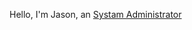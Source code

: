 Hello, I'm Jason, an <a href="https://www.linkedin.com/in/jason-francis-27b10015/">Systam Administrator
